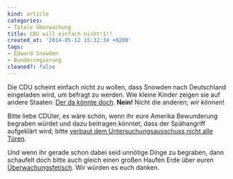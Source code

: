 ```yaml
---
kind: article
categories:
- Totale Überwachung
title: CDU will einfach nicht!1!!
created_at: '2014-05-12 15:32:34 +0200'
tags:
- Edward Snowden
- Bundesregierung
cleaned?: false
---
```


Die CDU scheint einfach nicht zu wollen, dass Snowden nach Deutschland
eingeladen wird, um befragt zu werden. Wie kleine Kinder zeigen sie auf
andere Staaten: [Der da könnte
doch](https://netzpolitik.org/2014/sensburg-erwaegt-snowden-befragung-in-der-schweiz-und-macht-sich-laecherlich/trackback/ "Bei Netzpolitik: Sensburg erwägt Snowden-Befragung in der Schweiz").
**Nein!** Nicht die anderen; *wir können*!

Bitte liebe CDUler, es wäre schön, wenn ihr eure Amerika Be­wun­de­rung
begraben würdet und dazu beitragen könntet, dass der Spähangriff
aufgeklärt wird; bitte [verbaut dem Untersuchungs­ausschuss nicht alle
Türen](http://www.stuttmann-karikaturen.de/karikaturarchiv_5233.html).

Und wenn ihr gerade schon dabei seid unnötige Dinge zu be­gra­ben, dann
schaufelt doch bitte auch gleich einen großen Haufen Erde über euren
[Überwachungs­fetisch](http://plasisent.org/category/massenueberwachung/).
Wir würden es euch danken.
